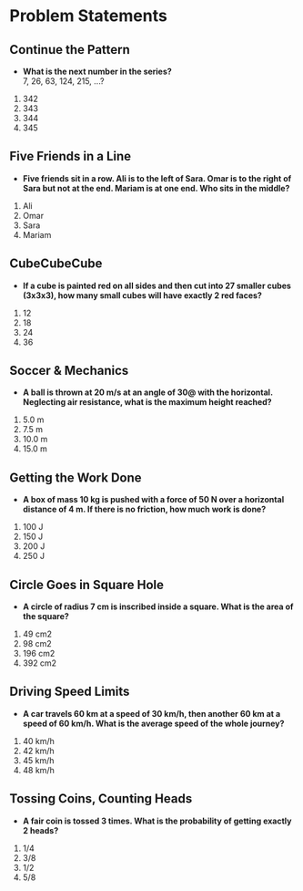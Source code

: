 # Problem Statements

## Continue the Pattern

* **What is the next number in the series?**  
  7, 26, 63, 124, 215, ...?

1. 342
2. 343
3. 344
4. 345

## Five Friends in a Line

* **Five friends sit in a row. Ali is to the left of Sara. Omar is to the right of Sara but not at the end. Mariam is at one end. Who sits in the middle?**  

1. Ali
2. Omar
3. Sara
4. Mariam

## CubeCubeCube

* **If a cube is painted red on all sides and then cut into 27 smaller cubes (3x3x3), how many small cubes will have exactly 2 red faces?**  

1. 12
2. 18
3. 24
4. 36

## Soccer & Mechanics

* **A ball is thrown at 20 m/s at an angle of 30@ with the horizontal. Neglecting air resistance, what is the maximum height reached?**  

1. 5.0 m
2. 7.5 m
3. 10.0 m
4. 15.0 m

## Getting the Work Done

* **A box of mass 10 kg is pushed with a force of 50 N over a horizontal distance of 4 m. If there is no friction, how much work is done?**  

1. 100 J
2. 150 J
3. 200 J
4. 250 J

## Circle Goes in Square Hole

* **A circle of radius 7 cm is inscribed inside a square. What is the area of the square?**  

1. 49 cm2
2. 98 cm2
3. 196 cm2
4. 392 cm2

## Driving Speed Limits

* **A car travels 60 km at a speed of 30 km/h, then another 60 km at a speed of 60 km/h. What is the average speed of the whole journey?**  

1. 40 km/h
2. 42 km/h
3. 45 km/h
4. 48 km/h

## Tossing Coins, Counting Heads

* **A fair coin is tossed 3 times. What is the probability of getting exactly 2 heads?**  

1. 1/4
2. 3/8
3. 1/2
4. 5/8
